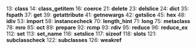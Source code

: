 13: __class__
14: __class_getitem__
16: __coerce__
21: __delete__
23: __delslice__
24: __dict__
35: __fspath__
37: __get__
39: __getattribute__
41: __getnewargs__
42: __getslice__
45: __hex__
48: __idiv__
53: __import__
58: __instancecheck__
70: __length_hint__
71: __long__
75: __metaclass__
78: __mro__
85: __oct__
89: __prepare__
92: __rcmp__
93: __rdiv__
95: __reduce__
96: __reduce_ex__
112: __set__
113: __set_name__
116: __setslice__
117: __sizeof__
118: __slots__
121: __subclasscheck__
122: __subclasses__
126: __weakref__